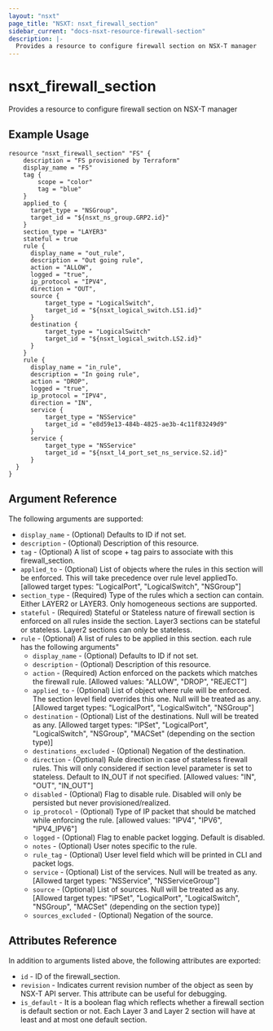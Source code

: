 ```yaml
---
layout: "nsxt"
page_title: "NSXT: nsxt_firewall_section"
sidebar_current: "docs-nsxt-resource-firewall-section"
description: |-
  Provides a resource to configure firewall section on NSX-T manager
---
```


# nsxt_firewall_section

Provides a resource to configure firewall section on NSX-T manager

## Example Usage

```hcl
resource "nsxt_firewall_section" "FS" {
    description = "FS provisioned by Terraform"
    display_name = "FS"
    tag {
        scope = "color"
        tag = "blue"
    }
    applied_to {
      target_type = "NSGroup",
      target_id = "${nsxt_ns_group.GRP2.id}"
    }
    section_type = "LAYER3"
    stateful = true
    rule {
      display_name = "out_rule",
      description = "Out going rule",
      action = "ALLOW",
      logged = "true",
      ip_protocol = "IPV4",
      direction = "OUT",
      source {
          target_type = "LogicalSwitch",
          target_id = "${nsxt_logical_switch.LS1.id}"
      }
      destination {
          target_type = "LogicalSwitch"
          target_id = "${nsxt_logical_switch.LS2.id}"
      }
    }
    rule {
      display_name = "in_rule",
      description = "In going rule",
      action = "DROP",
      logged = "true",
      ip_protocol = "IPV4",
      direction = "IN",
      service {
          target_type = "NSService"
          target_id = "e8d59e13-484b-4825-ae3b-4c11f83249d9"
      }
      service {
          target_type = "NSService"
          target_id = "${nsxt_l4_port_set_ns_service.S2.id}"
      }
  }
}
```

## Argument Reference

The following arguments are supported:

* `display_name` - (Optional) Defaults to ID if not set.
* `description` - (Optional) Description of this resource.
* `tag` - (Optional) A list of scope + tag pairs to associate with this firewall_section.
* `applied_to` - (Optional) List of objects where the rules in this section will be enforced. This will take precedence over rule level appliedTo. [allowed target types: "LogicalPort", "LogicalSwitch", "NSGroup"]
* `section_type` - (Required) Type of the rules which a section can contain. Either LAYER2 or LAYER3. Only homogeneous sections are supported.
* `stateful` - (Required) Stateful or Stateless nature of firewall section is enforced on all rules inside the section. Layer3 sections can be stateful or stateless. Layer2 sections can only be stateless.
* `rule` - (Optional) A list of rules to be applied in this section. each rule has the following arguments"
  * `display_name` - (Optional) Defaults to ID if not set.
  * `description` - (Optional) Description of this resource.
  * `action` - (Required) Action enforced on the packets which matches the firewall rule. [Allowed values: "ALLOW", "DROP", "REJECT"]
  * `applied_to` - (Optional) List of object where rule will be enforced. The section level field overrides this one. Null will be treated as any. [Allowed target types: "LogicalPort", "LogicalSwitch", "NSGroup"]
  * `destination` - (Optional) List of the destinations. Null will be treated as any. [Allowed target types: "IPSet", "LogicalPort", "LogicalSwitch", "NSGroup", "MACSet" (depending on the section type)]
  * `destinations_excluded` - (Optional) Negation of the destination.
  * `direction` - (Optional) Rule direction in case of stateless firewall rules. This will only considered if section level parameter is set to stateless. Default to IN_OUT if not specified. [Allowed values: "IN", "OUT", "IN_OUT"]
  * `disabled` - (Optional) Flag to disable rule. Disabled will only be persisted but never provisioned/realized.
  * `ip_protocol` - (Optional) Type of IP packet that should be matched while enforcing the rule. [allowed values: "IPV4", "IPV6", "IPV4_IPV6"]
  * `logged` - (Optional) Flag to enable packet logging. Default is disabled.
  * `notes` - (Optional) User notes specific to the rule.
  * `rule_tag` - (Optional) User level field which will be printed in CLI and packet logs.
  * `service` - (Optional) List of the services. Null will be treated as any. [Allowed target types: "NSService", "NSServiceGroup"]
  * `source` - (Optional) List of sources. Null will be treated as any. [Allowed target types: "IPSet", "LogicalPort", "LogicalSwitch", "NSGroup", "MACSet" (depending on the section type)]
  * `sources_excluded` - (Optional) Negation of the source.

## Attributes Reference

In addition to arguments listed above, the following attributes are exported:

* `id` - ID of the firewall_section.
* `revision` - Indicates current revision number of the object as seen by NSX-T API server. This attribute can be useful for debugging.
* `is_default` - It is a boolean flag which reflects whether a firewall section is default section or not. Each Layer 3 and Layer 2 section will have at least and at most one default section.
  